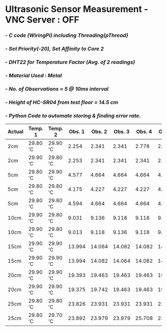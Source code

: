 # **Ultrasonic Sensor Measurement - VNC Server : OFF**
### *- C code (WiringPi) including Threading(pThread)*
### *- Set Priority(-20), Set Affinity to Core 2*
### *- DHT22 for Temperature Factor (Avg. of 2 readings)*
### *- Material Used : Metal*
### *- No. of Observations = 5 @ 10ms interval*
### *- Height of HC-SR04 from test floor = 14.5 cm*
### *- Python Code to automate storing & finding error rate.*

Actual | Temp. 1 | Temp. 2 | Obs. 1 | Obs. 2 | Obs. 3 | Obs. 4 | Obs. 5 | Repeat Count | Repeat Value | Error Rate
---- | ---- | ---- | ---- | ---- | ---- | ---- | ----| ---- | ---- | ---- 
 2cm | 29.80 'C | 29.90 'C | 2.254 | 2.341 | 2.341 | 2.778 | 2.324 | 2 | 2.341 | 0.341 
 2cm | 29.90 'C | 29.80 'C | 2.253 | 2.341 | 2.341 | 2.341 | 2.341 | 4 | 2.340 | 0.340 
 5cm | 29.80 'C | 29.90 'C | 4.577 | 4.664 | 4.664 | 4.664 | 4.664 | 4 | 4.663 | -0.337 
 5cm | 29.80 'C | 29.80 'C | 4.175 | 4.227 | 4.227 | 4.227 | 4.245 | 3 | 4.227 | -0.773 
 5cm | 29.80 'C | 29.80 'C | 4.594 | 4.664 | 4.664 | 4.664 | 4.664 | 4 | 4.663 | -0.337 
 10cm | 29.90 'C | 29.80 'C | 9.031 | 9.136 | 9.118 | 9.118 | 9.118 | 3 | 9.118 | -0.882 
 10cm | 29.90 'C | 29.80 'C | 9.013 | 9.118 | 9.136 | 9.118 | 9.136 | 2 | 9.118 | -0.882 
 15cm | 29.90 'C | 29.90 'C | 13.994 | 14.064 | 14.082 | 14.082 | 14.082 | 3 | 14.081 | -0.919 
 15cm | 29.90 'C | 29.90 'C | 13.994 | 14.082 | 14.064 | 14.082 | 14.099 | 2 | 14.081 | -0.919 
 20cm | 29.90 'C | 29.90 'C | 19.393 | 19.463 | 19.463 | 19.463 | 19.463 | 4 | 19.462 | -0.538 
 20cm | 29.90 'C | 29.90 'C | 19.375 | 19.742 | 19.463 | 19.463 | 19.445 | 2 | 19.462 | -0.538 
 25cm | 29.80 'C | 29.80 'C | 23.826 | 23.931 | 23.931 | 23.931 | 23.949 | 3 | 23.931 | -1.069 
 25cm | 29.80 'C | 29.70 'C | 23.892 | 23.979 | 23.979 | 25.708 | 23.997 | 2 | 23.979 | -1.021 
 